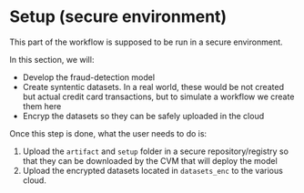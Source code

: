 # Setup (secure environment)
This part of the workflow is supposed to be run in a secure environment.

In this section, we will:

* Develop the fraud-detection model
* Create syntentic datasets. In a real world, these would be not created but actual credit card transactions, but to simulate a workflow we create them here
* Encryp the datasets so they can be safely uploaded in the cloud

Once this step is done, what the user needs to do is:

1. Upload the `artifact` and `setup` folder in a secure repository/registry so that they can be downloaded by the CVM that will deploy the model
2. Upload the encrypted datasets located in `datasets_enc` to the various cloud.